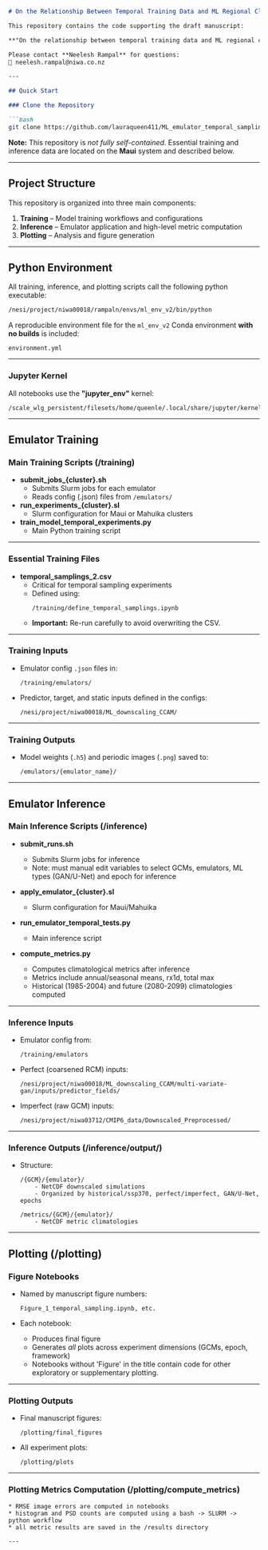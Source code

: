 ````markdown
# On the Relationship Between Temporal Training Data and ML Regional Climate Model Emulator Skill

This repository contains the code supporting the draft manuscript:

**"On the relationship between temporal training data and ML regional climate model emulator skill"**

Please contact **Neelesh Rampal** for questions:  
📧 neelesh.rampal@niwa.co.nz

---

## Quick Start

### Clone the Repository

```bash
git clone https://github.com/lauraqueen411/ML_emulator_temporal_sampling_experiments.git
````

**Note:** This repository is *not fully self-contained*. Essential training and inference data are located on the **Maui** system and described below.

---

## Project Structure

This repository is organized into three main components:

1. **Training** – Model training workflows and configurations
2. **Inference** – Emulator application and high-level metric computation
3. **Plotting** – Analysis and figure generation

---

## Python Environment

All training, inference, and plotting scripts call the following python executable:

```bash
/nesi/project/niwa00018/rampaln/envs/ml_env_v2/bin/python
```

A reproducible environment file for the `ml_env_v2` Conda environment **with no builds** is included:

```
environment.yml
```

---

### Jupyter Kernel

All notebooks use the **"jupyter\_env"** kernel:

```
/scale_wlg_persistent/filesets/home/queenle/.local/share/jupyter/kernels/nellys_env/
```

---

## Emulator Training

### Main Training Scripts (/training)

* **submit\_jobs\_{cluster}.sh**
  * Submits Slurm jobs for each emulator
  * Reads config (.json) files from `/emulators/`
* **run\_experiments\_{cluster}.sl**
  * Slurm configuration for Maui or Mahuika clusters
* **train\_model\_temporal\_experiments.py**
  * Main Python training script

---

### Essential Training Files

* **temporal\_samplings\_2.csv**
  * Critical for temporal sampling experiments
  * Defined using:
    ```
    /training/define_temporal_samplings.ipynb
    ```
  * **Important:** Re-run carefully to avoid overwriting the CSV.
  
---

### Training Inputs

* Emulator config `.json` files in:
  ```
  /training/emulators/
  ```
* Predictor, target, and static inputs defined in the configs:
  ```
  /nesi/project/niwa00018/ML_downscaling_CCAM/
  ```

---

### Training Outputs

* Model weights (`.h5`) and periodic images (`.png`) saved to:
  ```
  /emulators/{emulator_name}/
  ```

---

## Emulator Inference

### Main Inference Scripts (/inference)

* **submit\_runs.sh**
  * Submits Slurm jobs for inference
  * Note: must manual edit variables to select GCMs, emulators, ML types (GAN/U-Net) and epoch for inference

* **apply\_emulator\_{cluster}.sl**
  * Slurm configuration for Maui/Mahuika

* **run\_emulator\_temporal\_tests.py**
  * Main inference script

* **compute\_metrics.py**
  * Computes climatological metrics after inference
  * Metrics include annual/seasonal means, rx1d, total max
  * Historical (1985-2004) and future (2080-2099) climatologies computed

---

### Inference Inputs

* Emulator config from:
  ```
  /training/emulators
  ```
* Perfect (coarsened RCM) inputs:
  ```
  /nesi/project/niwa00018/ML_downscaling_CCAM/multi-variate-gan/inputs/predictor_fields/
  ```
* Imperfect (raw GCM) inputs:
  ```
  /nesi/project/niwa03712/CMIP6_data/Downscaled_Preprocessed/
  ```

---

### Inference Outputs (/inference/output/)

* Structure:
  ```
  /{GCM}/{emulator}/
      - NetCDF downscaled simulations
      - Organized by historical/ssp370, perfect/imperfect, GAN/U-Net, epochs

  /metrics/{GCM}/{emulator}/
      - NetCDF metric climatologies
  ```

---

## Plotting (/plotting)

### Figure Notebooks

* Named by manuscript figure numbers:

  ```
  Figure_1_temporal_sampling.ipynb, etc.
  ```
* Each notebook:

  * Produces final figure
  * Generates *all* plots across experiment dimensions (GCMs, epoch, framework)
  * Notebooks without 'Figure' in the title contain code for other exploratory or supplementary plotting.

---

### Plotting Outputs

* Final manuscript figures:
  ```
  /plotting/final_figures
  ```
* All experiment plots:
  ```
  /plotting/plots
  ```

---

### Plotting Metrics Computation (/plotting/compute_metrics)

```
* RMSE image errors are computed in notebooks
* histogram and PSD counts are computed using a bash -> SLURM -> python workflow
* all metric results are saved in the /results directory

---
